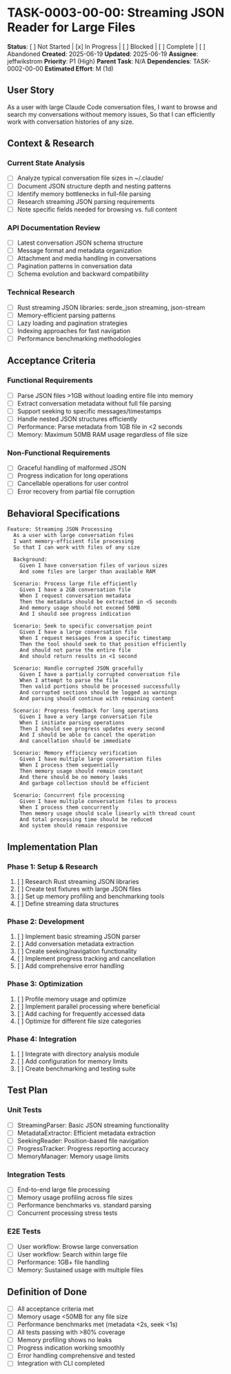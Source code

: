 # TASK-0003-00-00: Streaming JSON Reader for Large Files

**Status**: [ ] Not Started | [x] In Progress | [ ] Blocked | [ ] Complete | [ ] Abandoned
**Created**: 2025-06-19
**Updated**: 2025-06-19
**Assignee**: jeffwikstrom
**Priority**: P1 (High)
**Parent Task**: N/A
**Dependencies**: TASK-0002-00-00
**Estimated Effort**: M (1d)

## User Story
As a user with large Claude Code conversation files,
I want to browse and search my conversations without memory issues,
So that I can efficiently work with conversation histories of any size.

## Context & Research

### Current State Analysis
- [ ] Analyze typical conversation file sizes in ~/.claude/
- [ ] Document JSON structure depth and nesting patterns
- [ ] Identify memory bottlenecks in full-file parsing
- [ ] Research streaming JSON parsing requirements
- [ ] Note specific fields needed for browsing vs. full content

### API Documentation Review
- [ ] Latest conversation JSON schema structure
- [ ] Message format and metadata organization
- [ ] Attachment and media handling in conversations
- [ ] Pagination patterns in conversation data
- [ ] Schema evolution and backward compatibility

### Technical Research
- [ ] Rust streaming JSON libraries: serde_json streaming, json-stream
- [ ] Memory-efficient parsing patterns
- [ ] Lazy loading and pagination strategies
- [ ] Indexing approaches for fast navigation
- [ ] Performance benchmarking methodologies

## Acceptance Criteria

### Functional Requirements
- [ ] Parse JSON files >1GB without loading entire file into memory
- [ ] Extract conversation metadata without full file parsing
- [ ] Support seeking to specific messages/timestamps
- [ ] Handle nested JSON structures efficiently
- [ ] Performance: Parse metadata from 1GB file in <2 seconds
- [ ] Memory: Maximum 50MB RAM usage regardless of file size

### Non-Functional Requirements
- [ ] Graceful handling of malformed JSON
- [ ] Progress indication for long operations
- [ ] Cancellable operations for user control
- [ ] Error recovery from partial file corruption

## Behavioral Specifications

```gherkin
Feature: Streaming JSON Processing
  As a user with large conversation files
  I want memory-efficient file processing
  So that I can work with files of any size

  Background:
    Given I have conversation files of various sizes
    And some files are larger than available RAM

  Scenario: Process large file efficiently
    Given I have a 2GB conversation file
    When I request conversation metadata
    Then the metadata should be extracted in <5 seconds
    And memory usage should not exceed 50MB
    And I should see progress indication

  Scenario: Seek to specific conversation point
    Given I have a large conversation file
    When I request messages from a specific timestamp
    Then the tool should seek to that position efficiently
    And should not parse the entire file
    And should return results in <1 second

  Scenario: Handle corrupted JSON gracefully
    Given I have a partially corrupted conversation file
    When I attempt to parse the file
    Then valid portions should be processed successfully
    And corrupted sections should be logged as warnings
    And parsing should continue with remaining content

  Scenario: Progress feedback for long operations
    Given I have a very large conversation file
    When I initiate parsing operations
    Then I should see progress updates every second
    And I should be able to cancel the operation
    And cancellation should be immediate

  Scenario: Memory efficiency verification
    Given I have multiple large conversation files
    When I process them sequentially
    Then memory usage should remain constant
    And there should be no memory leaks
    And garbage collection should be efficient

  Scenario: Concurrent file processing
    Given I have multiple conversation files to process
    When I process them concurrently
    Then memory usage should scale linearly with thread count
    And total processing time should be reduced
    And system should remain responsive
```

## Implementation Plan

### Phase 1: Setup & Research
1. [ ] Research Rust streaming JSON libraries
2. [ ] Create test fixtures with large JSON files
3. [ ] Set up memory profiling and benchmarking tools
4. [ ] Define streaming data structures

### Phase 2: Development
1. [ ] Implement basic streaming JSON parser
2. [ ] Add conversation metadata extraction
3. [ ] Create seeking/navigation functionality
4. [ ] Implement progress tracking and cancellation
5. [ ] Add comprehensive error handling

### Phase 3: Optimization
1. [ ] Profile memory usage and optimize
2. [ ] Implement parallel processing where beneficial
3. [ ] Add caching for frequently accessed data
4. [ ] Optimize for different file size categories

### Phase 4: Integration
1. [ ] Integrate with directory analysis module
2. [ ] Add configuration for memory limits
3. [ ] Create benchmarking and testing suite

## Test Plan

### Unit Tests
- [ ] StreamingParser: Basic JSON streaming functionality
- [ ] MetadataExtractor: Efficient metadata extraction
- [ ] SeekingReader: Position-based file navigation
- [ ] ProgressTracker: Progress reporting accuracy
- [ ] MemoryManager: Memory usage limits

### Integration Tests
- [ ] End-to-end large file processing
- [ ] Memory usage profiling across file sizes
- [ ] Performance benchmarks vs. standard parsing
- [ ] Concurrent processing stress tests

### E2E Tests
- [ ] User workflow: Browse large conversation
- [ ] User workflow: Search within large file
- [ ] Performance: 1GB+ file handling
- [ ] Memory: Sustained usage with multiple files

## Definition of Done
- [ ] All acceptance criteria met
- [ ] Memory usage <50MB for any file size
- [ ] Performance benchmarks met (metadata <2s, seek <1s)
- [ ] All tests passing with >80% coverage
- [ ] Memory profiling shows no leaks
- [ ] Progress indication working smoothly
- [ ] Error handling comprehensive and tested
- [ ] Integration with CLI completed